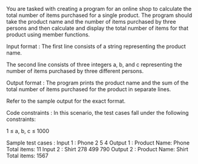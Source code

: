 You are tasked with creating a program for an online shop to calculate the total number of items purchased for a single product. The program should take the product name and the number of items purchased by three persons and then calculate and display the total number of items for that product using member functions.

Input format :
The first line consists of a string representing the product name.

The second line consists of three integers a, b, and c representing the number of items purchased by three different persons.

Output format :
The program prints the product name and the sum of the total number of items purchased for the product in separate lines.



Refer to the sample output for the exact format.

Code constraints :
In this scenario, the test cases fall under the following constraints:

1 ≤ a, b, c ≤ 1000

Sample test cases :
Input 1 :
Phone
2 5 4
Output 1 :
Product Name: Phone
Total items: 11
Input 2 :
Shirt
278 499 790
Output 2 :
Product Name: Shirt
Total items: 1567

